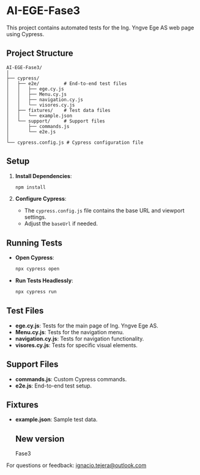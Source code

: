 # AI-EGE-Fase3

This project contains automated tests for the Ing. Yngve Ege AS web page using Cypress.

## Project Structure

```
AI-EGE-Fase3/
│
├── cypress/
│   ├── e2e/         # End-to-end test files
│   │   ├── ege.cy.js
│   │   ├── Menu.cy.js
│   │   ├── navigation.cy.js
│   │   └── visores.cy.js
│   ├── fixtures/    # Test data files
│   │   └── example.json
│   └── support/     # Support files
│       ├── commands.js
│       └── e2e.js
│
└── cypress.config.js # Cypress configuration file
```

## Setup

1. **Install Dependencies**:
   ```bash
   npm install
   ```

2. **Configure Cypress**:
   - The `cypress.config.js` file contains the base URL and viewport settings.
   - Adjust the `baseUrl` if needed.

## Running Tests

- **Open Cypress**:
  ```bash
  npx cypress open
  ```

- **Run Tests Headlessly**:
  ```bash
  npx cypress run
  ```

## Test Files

- **ege.cy.js**: Tests for the main page of Ing. Yngve Ege AS.
- **Menu.cy.js**: Tests for the navigation menu.
- **navigation.cy.js**: Tests for navigation functionality.
- **visores.cy.js**: Tests for specific visual elements.

## Support Files

- **commands.js**: Custom Cypress commands.
- **e2e.js**: End-to-end test setup.

## Fixtures

- **example.json**: Sample test data.

  ## New version
  Fase3

For questions or feedback: ignacio.tejera@outlook.com
